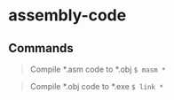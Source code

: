 # assembly-code

## Commands

> Compile *.asm code to *.obj
>```$ masm *```
>

> Compile *.obj code to *.exe
>```$ link *```
>